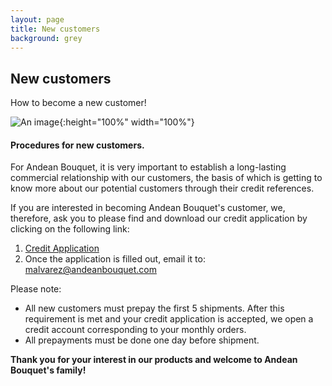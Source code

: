 ```yaml
---
layout: page
title: New customers
background: grey
---
```


<div class="col-lg-12 text-center">
	<h2 class="section-heading text-uppercase">New customers</h2>
</div>

How to become a new customer!


![An image](./assets/img/subpages/new_customers.jpg){:height="100%" width="100%"}

####  Procedures for new customers.

For Andean Bouquet, it is very important to establish a long-lasting commercial relationship with our customers, the basis of which is getting to know more about our potential customers through their credit references.

If you are interested in becoming Andean Bouquet's customer, we, therefore, ask you to please find and download our credit application by clicking on the following link:
1. [Credit Application](../assets/pdfs/AndeanBouquet-CA.pdf)
2. Once the application is filled out, email it to: malvarez@andeanbouquet.com

Please note:
- All new customers must prepay the first 5 shipments. After this requirement is met and your credit application is accepted, we open a credit account corresponding to your monthly orders.
- All prepayments must be done one day before shipment.

**Thank you for your interest in our products and welcome to Andean Bouquet's family!**

<br>
<br>